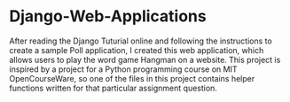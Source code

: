# Django-Web-Applications
After reading the Django Tuturial online and following the instructions to create a sample Poll application, 
I created this web application, which allows users to play the word game Hangman on a website. This project is inspired by a project for a Python programming course on MIT OpenCourseWare, so one of the files in this project contains helper functions written for that particular assignment question.
